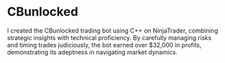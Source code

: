 # CBunlocked
I created the CBunlocked trading bot using C++ on NinjaTrader, combining strategic insights with technical proficiency. By carefully managing risks and timing trades judiciously, the bot earned over $32,000 in profits, demonstrating its adeptness in navigating market dynamics.
